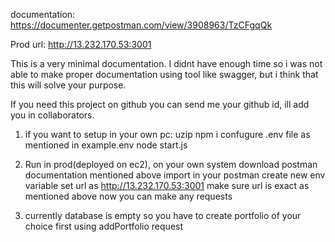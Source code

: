 documentation: https://documenter.getpostman.com/view/3908963/TzCFgqQk

Prod url: http://13.232.170.53:3001

This is a very minimal documentation.
I didnt have enough time so i was not able to make proper documentation using tool like swagger, but i think that this will solve your purpose.

If you need this project on github you can send me your github id, ill add you in collaborators.

1. if you want to setup in your own pc:
    uzip
    npm i
    confugure .env file as mentioned in example.env
    node start.js 

2. Run in prod(deployed on ec2), on your own system
    download postman documentation mentioned above
    import in your postman
    create new env variable
        set url as http://13.232.170.53:3001
        make sure url is exact as mentioned above
        now you can make any requests

3. currently database is empty
    so you have to create portfolio of your choice first using addPortfolio request